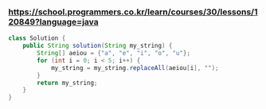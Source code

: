 ### https://school.programmers.co.kr/learn/courses/30/lessons/120849?language=java

```java
class Solution {
    public String solution(String my_string) {
        String[] aeiou = {"a", "e", "i", "o", "u"};
        for (int i = 0; i < 5; i++) {
            my_string = my_string.replaceAll(aeiou[i], "");
        }
        return my_string;
    }
}
```